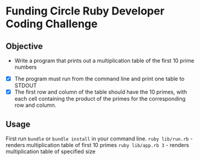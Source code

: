 # Funding Circle Ruby Developer Coding Challenge

## Objective
- Write a program that prints out a multiplication table of the first 10 prime numbers
- [x] The program must run from the command line and print one table to STDOUT
- [x] The first row and column of the table should have the 10 primes, with each cell containing the product of the primes for the corresponding row and column.

## Usage
First run `bundle` or `bundle install` in your command line.
`ruby lib/run.rb` - renders multiplication table of first 10 primes
`ruby lib/app.rb 3` - renders multiplication table of specified size
